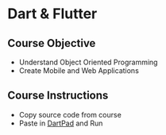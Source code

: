 # Dart & Flutter

## Course Objective
- Understand Object Oriented Programming
- Create Mobile and Web Applications

## Course Instructions
- Copy source code from course
- Paste in [DartPad](https://dartpad.dev/?null_safety=true) and Run